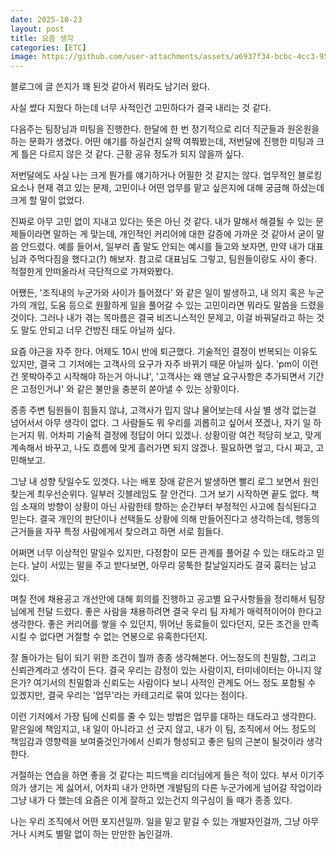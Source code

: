 ```yaml
---
date: 2025-10-23
layout: post
title: 요즘 생각
categories: [ETC]
image: https://github.com/user-attachments/assets/a6937f34-bcbc-4cc3-95c6-2538a1ac0e37
---
```


블로그에 글 쓴지가 꽤 된것 같아서 뭐라도 남기러 왔다.

사실 썼다 지웠다 하는데 너무 사적인건 고민하다가 결국 내리는 것 같다.

다음주는 팀장님과 미팅을 진행한다. 한달에 한 번 정기적으로 리더 직군들과 원온원을 하는 문화가 생겼다.
어떤 얘기를 하실건지 살짝 여쭤봤는데, 저번달에 진행한 미팅과 크게 틀은 다르지 않은 것 같다.
근황 공유 정도가 되지 않을까 싶다.

저번달에도 사실 나는 크게 뭔가를 얘기하거나 어필한 것 같지는 않다.
업무적인 블로킹 요소나 현재 겪고 있는 문제, 고민이나 어떤 업무를 맡고 싶은지에 대해 궁금해 하셨는데 크게 할 말이 없었다.

진짜로 아무 고민 없이 지내고 있다는 뜻은 아닌 것 같다. 
내가 말해서 해결될 수 있는 문제들이라면 말하는 게 맞는데, 개인적인 커리어에 대한 갈증에 가까운 것 같아서 굳이 말씀 안드렸다.
예를 들어서, 일부러 좀 말도 안되는 예시를 들고와 보자면, 만약 내가 대표님과 주먹다짐을 했다고(?) 해보자. 
참고로 대표님도 그렇고, 팀원들이랑도 사이 좋다. 적절한게 안떠올라서 극단적으로 가져와봤다.

어쨌든, '조직내의 누군가와 사이가 틀어졌다' 와 같은 일이 발생하고, 내 의지 혹은 누군가의 개입, 도움 등으로 
원활하게 일을 풀어갈 수 있는 고민이라면 뭐라도 말씀을 드렸을 것이다.
그러나 내가 겪는 목마름은 결국 비즈니스적인 문제고, 이걸 바꿔달라고 하는 것도 말도 안되고 너무 건방진 태도 아닐까 싶다. 

요즘 야근을 자주 한다. 어제도 10시 반에 퇴근했다. 
기술적인 결정이 번복되는 이유도 있지만, 결국 그 기저에는 고객사의 요구가 자주 바뀌기 때문 아닐까 싶다.
'pm이 이런건 못박아주고 시작해야 하는거 아니냐', '고객사는 왜 맨날 요구사항은 추가되면서 기간은 고정인거냐' 와 같은 불만을 충분히 쏟아낼 수 있는 상황이다.

종종 주변 팀원들이 힘들지 않냐, 고객사가 밉지 않냐 물어보는데 사실 별 생각 없는걸 넘어서서 아무 생각이 없다.
그 사람들도 뭐 우리를 괴롭히고 싶어서 쪼겠나, 자기 일 하는거지 뭐.
어차피 기술적 결정에 정답이 어디 있겠나. 상황이랑 여건 적당히 보고, 맞게 계속해서 바꾸고, 나도 흐름에 맞게 흘러가면 되지 않겠나. 
필요하면 엎고, 다시 짜고, 고민해보고.

그냥 내 성향 탓일수도 있겟다. 
나는 배포 장애 같은거 발생하면 빨리 로그 보면서 원인 찾는게 최우선순위다. 일부러 깃블레임도 잘 안건다. 그거 보기 시작하면 끝도 없다.
책임 소재의 방향이 상황이 아닌 사람한테 향하는 순간부터 부정적인 사고에 침식된다고 믿는다.
결국 개인의 판단이나 선택들도 상황에 의해 만들어진다고 생각하는데, 행동의 근거들을 자꾸 특정 사람에게서 찾으려고 하면 서로 힘들다. 

어쩌면 너무 이상적인 말일수 있지만, 다정함이 모든 관계를 풀어갈 수 있는 태도라고 믿는다. 
날이 서있는 말을 주고 받다보면, 아무리 뭉툭한 칼날일지라도 결국 흉터는 남고 있다. 

며칠 전에 채용공고 개선안에 대해 회의를 진행하고 공고별 요구사항들을 정리해서 팀장님에게 전달 드렸다.
좋은 사람을 채용하려면 결국 우리 팀 자체가 매력적이어야 한다고 생각한다.
좋은 커리어를 쌓을 수 있던지, 뛰어난 동료들이 있다던지, 모든 조건을 만족시킬 수 없다면 거절할 수 없는 연봉으로 유혹한다던지.

잘 돌아가는 팀이 되기 위한 조건이 뭘까 종종 생각해본다.
어느정도의 친밀함, 그리고 신뢰관계라고 생각이 든다. 
결국 우리는 감정이 있는 사람이지, 터미네이터는 아니지 않은가? 
여기서의 친밀함과 신뢰도는 사람이다 보니 사적인 관계도 어느 정도 포함될 수 있겠지만,
결국 우리는 '업무'라는 카테고리로 묶여 있다는 점이다.  

이런 기저에서 가장 팀에 신뢰를 줄 수 있는 방법은 업무를 대하는 태도라고 생각한다. 
맡은일에 책임지고, 내 일이 아니라고 선 긋지 않고, 내가 이 팀, 
조직에서 어느 정도의 책임감과 영향력을 보여줄것인가에서 신뢰가 형성되고 좋은 팀의 근본이 될것이라 생각한다.

거절하는 연습을 하면 좋을 것 같다는 피드백을 리더님에게 들은 적이 있다.
부서 이기주의가 생기는 게 싫어서, 어차피 내가 안하면 개발팀의 다른 누군가에게 넘어갈 작업이라 그냥 내가 다 했는데 
요즘은 이게 잘하고 있는건지 의구심이 들 때가 종종 있다. 

나는 우리 조직에서 어떤 포지션일까. 
일을 밑고 맡길 수 있는 개발자인걸까, 그냥 아무거나 시켜도 별말 없이 하는 만만한 놈인걸까.
